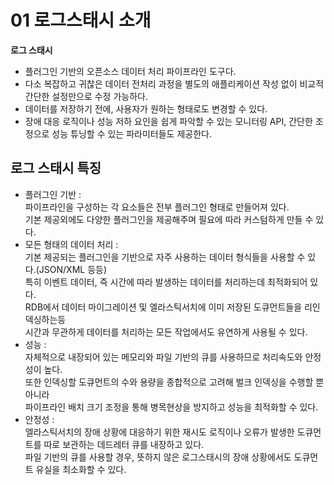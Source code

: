 # 01 로그스태시  소개
 
**로그 스태시** 
* 플러그인 기반의 오픈소스 데이터 처리 파이프라인 도구다.    
* 다소 복잡하고 귀찮은 데이터 전처리 과정을 별도의 애플리케이션 작성 없이 비교적 간단한 설정만으로 수정 가능하다.    
* 데이터를 저장하기 전에, 사용자가 원하는 형태로도 변경할 수 있다.  
* 장애 대응 로직이나 성능 저하 요인을 쉽게 파악할 수 있는 모니터링 API, 
  간단한 조정으로 성능 튜닝할 수 있는 파라미터들도 제공한다.
  
## 로그 스태시 특징 
 
* 플러그인 기반 :  
  파이프라인을 구성하는 각 요소들은 전부 플러그인 형태로 만들어져 있다.    
  기본 제공외에도 다양한 플러그인을 제공해주며 필요에 따라 커스텀하게 만들 수 있다.   
* 모든 형태의 데이터 처리 :      
  기본 제공되는 플러그인을 기반으로 자주 사용하는 데이터 형식들을 사용할 수 있다.(JSON/XML 등등)       
  특히 이벤트 데이터, 즉 시간에 따라 발생하는 데이터를 처리하는데 최적화되어 있다.       
  RDB에서 데이터 마이그레이션 및 엘라스틱서치에 이미 저장된 도큐먼트들을 리인덱싱하는등      
  시간과 무관하게 데이터를 처리하는 모든 작업에서도 유연하게 사용될 수 있다.     
* 성능 :   
  자체적으로 내장되어 있는 메모리와 파일 기반의 큐를 사용하므로 처리속도와 안정성이 높다.     
  또한 인덱싱할 도큐먼트의 수와 용량을 종합적으로 고려해 벌크 인덱싱을 수행할 뿐 아니라   
  파이프라인 배치 크기 조정을 통해 병목현상을 방지하고 성능을 최적화할 수 있다.   
* 안정성 :   
  엘라스틱서치의 장애 상황에 대응하기 위한 재시도 로직이나 오류가 발생한 도큐먼트를 따로 보관하는 데드레터 큐를 내장하고 있다.  
  파일 기반의 큐를 사용할 경우, 뜻하지 않은 로그스태시의 장애 상황에서도 도큐먼트 유실을 최소화할 수 있다.   
  
  
  
    


